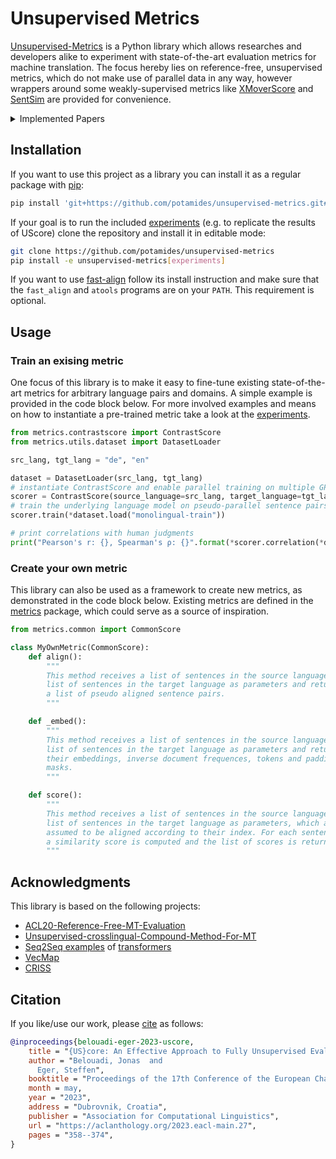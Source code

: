 # Unsupervised Metrics
[Unsupervised-Metrics](https://github.com/potamides/unsupervised-metrics) is a
Python library which allows researches and developers alike to experiment with
state-of-the-art evaluation metrics for machine translation. The focus hereby
lies on reference-free, unsupervised metrics, which do not make use of parallel
data in any way, however wrappers around some weakly-supervised metrics like
[XMoverScore](https://aclanthology.org/2020.acl-main.151) and
[SentSim](https://aclanthology.org/2021.naacl-main.252) are provided for
convenience.

<details><summary>Implemented Papers</summary><p>

  * [UScore: An Effective Approach to Fully Unsupervised Evaluation Metrics for Machine Translation](https://aclanthology.org/2023.eacl-main.27/)
  * [On the Limitations of Cross-lingual Encoders as Exposed by Reference-Free Machine Translation Evaluation](https://aclanthology.org/2020.acl-main.151)
  * [SentSim: Crosslingual Semantic Evaluation of Machine Translation](https://aclanthology.org/2021.naacl-main.252)
</p></details>

## Installation
If you want to use this project as a library you can install it as a regular
package with [pip](https://pip.pypa.io/en/stable):
```sh
pip install 'git+https://github.com/potamides/unsupervised-metrics.git#egg=metrics'
```
If your goal is to run the included [experiments](experiments) (e.g. to
replicate the results of UScore) clone the repository and install it in
editable mode:
 ```sh
 git clone https://github.com/potamides/unsupervised-metrics
 pip install -e unsupervised-metrics[experiments]
 ```
If you want to use [fast-align](https://github.com/clab/fast_align) follow its
install instruction and make sure that the `fast_align` and `atools` programs
are on your `PATH`. This requirement is optional.

## Usage

### Train an exising metric
One focus of this library is to make it easy to fine-tune existing
state-of-the-art metrics for arbitrary language pairs and domains.
A simple example is provided in the code block below. For more involved
examples and means on how to instantiate a pre-trained metric take a look at
the [experiments](experiments).

```python
from metrics.contrastscore import ContrastScore
from metrics.utils.dataset import DatasetLoader

src_lang, tgt_lang = "de", "en"

dataset = DatasetLoader(src_lang, tgt_lang)
# instantiate ContrastScore and enable parallel training on multiple GPUs
scorer = ContrastScore(source_language=src_lang, target_language=tgt_lang, parallelize=True)
# train the underlying language model on pseudo-parallel sentence pairs
scorer.train(*dataset.load("monolingual-train"))

# print correlations with human judgments
print("Pearson's r: {}, Spearman's ρ: {}".format(*scorer.correlation(*dataset.load("scored"))))
```

### Create your own metric
This library can also be used as a framework to create new metrics, as
demonstrated in the code block below. Existing metrics are defined in the
[metrics](metrics) package, which could serve as a source of inspiration.

```python
from metrics.common import CommonScore

class MyOwnMetric(CommonScore):
    def align():
        """
        This method receives a list of sentences in the source language and a
        list of sentences in the target language as parameters and returns
        a list of pseudo aligned sentence pairs.
        """

    def _embed():
        """
        This method receives a list of sentences in the source language and a
        list of sentences in the target language as parameters and returns
        their embeddings, inverse document frequences, tokens and padding
        masks.
        """

    def score():
        """
        This method receives a list of sentences in the source language and a
        list of sentences in the target language as parameters, which are
        assumed to be aligned according to their index. For each sentence pair
        a similarity score is computed and the list of scores is returned.
        """
```

## Acknowledgments
This library is based on the following projects:
* [ACL20-Reference-Free-MT-Evaluation](https://github.com/AIPHES/ACL20-Reference-Free-MT-Evaluation)
* [Unsupervised-crosslingual-Compound-Method-For-MT](https://github.com/Rain9876/Unsupervised-crosslingual-Compound-Method-For-MT)
* [Seq2Seq examples](https://github.com/huggingface/transformers/tree/v4.5.1/examples/seq2seq) of [transformers](https://github.com/huggingface/transformers)
* [VecMap](https://github.com/artetxem/vecmap)
* [CRISS](https://github.com/pytorch/fairseq/tree/master/examples/criss)

## Citation
If you like/use our work, please [cite](https://aclanthology.org/2023.eacl-main.27.bib) as follows:

```bibtex
@inproceedings{belouadi-eger-2023-uscore,
    title = "{US}core: An Effective Approach to Fully Unsupervised Evaluation Metrics for Machine Translation",
    author = "Belouadi, Jonas  and
      Eger, Steffen",
    booktitle = "Proceedings of the 17th Conference of the European Chapter of the Association for Computational Linguistics",
    month = may,
    year = "2023",
    address = "Dubrovnik, Croatia",
    publisher = "Association for Computational Linguistics",
    url = "https://aclanthology.org/2023.eacl-main.27",
    pages = "358--374",
}
```
